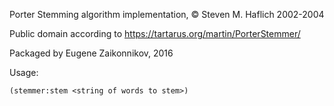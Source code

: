 Porter Stemming algorithm implementation, © Steven M. Haflich 2002-2004

Public domain according to https://tartarus.org/martin/PorterStemmer/

Packaged by Eugene Zaikonnikov, 2016

Usage:

    (stemmer:stem <string of words to stem>)
